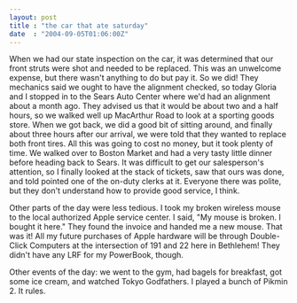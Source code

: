 ```yaml
---
layout: post
title : "the car that ate saturday"
date  : "2004-09-05T01:06:00Z"
---
```

When we had our state inspection on the car, it was determined that our front struts were shot and needed to be replaced.  This was an unwelcome expense, but there wasn't anything to do but pay it.  So we did!  They mechanics said we ought to have the alignment checked, so today Gloria and I stopped in to the Sears Auto Center where we'd had an alignment about a month ago.  They advised us that it would be about two and a half hours, so we walked well up MacArthur Road to look at a sporting goods store.  When we got back, we did a good bit of sitting around, and finally about three hours after our arrival, we were told that they wanted to replace both front tires.  All this was going to cost no money, but it took plenty of time.  We walked over to Boston Market and had a very tasty little dinner before heading back to Sears.  It was difficult to get our salesperson's attention, so I finally looked at the stack of tickets, saw that ours was done, and told pointed one of the on-duty clerks at it.  Everyone there was polite, but they don't understand how to provide good service, I think.

Other parts of the day were less tedious.  I took my broken wireless mouse to the local authorized Apple service center.  I said, "My mouse is broken.  I bought it here."  They found the invoice and handed me a new mouse.  That was it!  All my future purchases of Apple hardware will be through Double-Click Computers at the intersection of 191 and 22 here in Bethlehem!  They didn't have any LRF for my PowerBook, though.

Other events of the day:  we went to the gym, had bagels for breakfast, got some ice cream, and watched Tokyo Godfathers.  I played a bunch of Pikmin 2. It rules.

